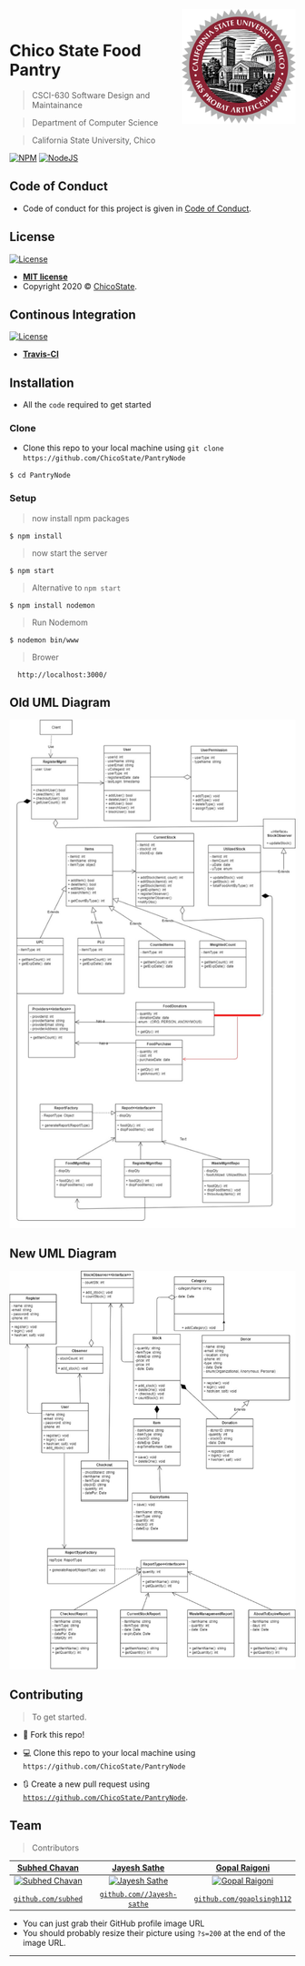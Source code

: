 <a href="https://chicopantry.herokuapp.com/"><img src="public/images/log.png" title="ChicoPantry" width=200 alt="ChicoPantry" style="width:200px; float:right;display:inline;"  align="right"></a>
<br>
# Chico State Food Pantry 

> CSCI-630 Software Design and Maintainance

> Department of Computer Science

> California State University, Chico


[![NPM](https://badge.fury.io/js/nodejs.svg)](https://badge.fury.io/js/nodejs.svg)
[![NodeJS](https://img.shields.io/github/languages/top/badges/shields.svg)](https://img.shields.io/github/languages/top/badges/shields.svg)


## Code of Conduct

- Code of conduct for this project is given in [Code of Conduct](Code_of_Conduct.md).

## License

[![License](http://img.shields.io/:license-mit-blue.svg?style=flat-square)](http://badges.mit-license.org)

- **[MIT license](LICENSE)**
- Copyright 2020 © <a href="https://github.com/ChicoState/" target="https://github.com/ChicoState/">ChicoState</a>.

## Continous Integration 

[![License](https://travis-ci.org/ChicoState/PantryNode.svg?branch=master)](http://badges.mit-license.org)

- **[Travis-CI](https://travis-ci.org)**

## Installation

- All the `code` required to get started

### Clone

- Clone this repo to your local machine using `git clone https://github.com/ChicoState/PantryNode`

```shell
$ cd PantryNode
```

### Setup

> now install npm packages

```shell
$ npm install
```

> now start the server

```shell
$ npm start
```

> Alternative to `npm start`

```shell
$ npm install nodemon
```

> Run Nodemom

```shell
$ nodemon bin/www
```

> Brower

```shell
  http://localhost:3000/
```

## Old UML Diagram

<img src="public/images/uml/old.jpeg" alt="Pantry Node Old UML" width=750>

## New UML Diagram

<img src="public/images/uml/new.jpeg" alt="Pantry Node Old UML" width=750>


## Contributing

> To get started.

- 🍴 Fork this repo!

- 💻 Clone this repo to your local machine using `https://github.com/ChicoState/PantryNode`

- 🔃 Create a new pull request using <a href="https://github.com/ChicoState/PantryNode" target="_blank">`https://github.com/ChicoState/PantryNode`</a>.


## Team

> Contributors

| <a href="http://fvcproductions.com" target="_blank">**Subhed Chavan**</a> | <a href="http://fvcproductions.com" target="_blank">**Jayesh Sathe**</a> | <a href="http://fvcproductions.com" target="_blank">**Gopal Raigoni**</a> |
| :---: |:---:| :---:|
| [![Subhed Chavan](https://avatars2.githubusercontent.com/u/13158380?s=100&u=714479005791b3a1818309ce1711cb721cff2c48&v=4)](http://fvcproductions.com)    | [![Jayesh Sathe](https://avatars3.githubusercontent.com/u/58150531?s=100&v=4)](http://fvcproductions.com) | [![Gopal Raigoni](https://avatars3.githubusercontent.com/u/43721542?s=100&u=8ec3379d5af7c71b547d7323c3621bf661848524&v=4)](http://fvcproductions.com)  |
| <a href="http://github.com/subhed" target="_blank">`github.com/subhed`</a> | <a href="http://github.com/Jayesh-sathe" target="_blank">`github.com//Jayesh-sathe`</a> | <a href="http://github.com/goaplsingh112" target="_blank">`github.com/goaplsingh112`</a> |

- You can just grab their GitHub profile image URL
- You should probably resize their picture using `?s=200` at the end of the image URL.

---
